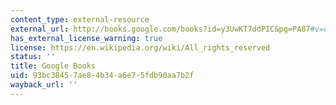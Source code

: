 ```yaml
---
content_type: external-resource
external_url: http://books.google.com/books?id=y3UwKT7ddPIC&pg=PA87#v=onepage
has_external_license_warning: true
license: https://en.wikipedia.org/wiki/All_rights_reserved
status: ''
title: Google Books
uid: 93bc3845-7ae8-4b34-a6e7-5fdb90aa7b2f
wayback_url: ''
---
```

